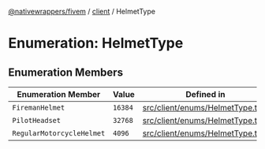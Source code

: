 [@nativewrappers/fivem](../../README.md) / [client](../README.md) / HelmetType

# Enumeration: HelmetType

## Enumeration Members

| Enumeration Member | Value | Defined in |
| ------ | ------ | ------ |
| `FiremanHelmet` | `16384` | [src/client/enums/HelmetType.ts:3](https://github.com/nativewrappers/fivem/blob/09478da418b400a28e2cc17ab86f47c957997aed/src/client/enums/HelmetType.ts#L3) |
| `PilotHeadset` | `32768` | [src/client/enums/HelmetType.ts:4](https://github.com/nativewrappers/fivem/blob/09478da418b400a28e2cc17ab86f47c957997aed/src/client/enums/HelmetType.ts#L4) |
| `RegularMotorcycleHelmet` | `4096` | [src/client/enums/HelmetType.ts:2](https://github.com/nativewrappers/fivem/blob/09478da418b400a28e2cc17ab86f47c957997aed/src/client/enums/HelmetType.ts#L2) |

